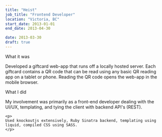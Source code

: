 ```yaml
---
title: "Heist"
job_title: "Frontend Developer"
location: "Victoria, BC"
start_date: 2013-01-01
end_date: 2013-04-30

date: 2013-03-30
draft: true
---
```

<div class="col-5">
	<label>What it was</label>
	<p>
	Developed a giftcard web-app that runs off a locally hosted server. Each giftcard contains a QR code that can be read using any basic QR reading app on a tablet or phone. Reading the QR code opens the web-app in the mobile browser.
	</p>
</div><div class="col-5">
	<label> What I did</label>
	<p>
	My involvement was primarily as a front-end developer dealing with the UI/UX, templating, and tying the client with backend API's (REST).
	</p>

	<p>
	Used knockoutjs extensively, Ruby Sinatra backend, templating using liquid, compiled CSS using SASS.
	</p>
</div>